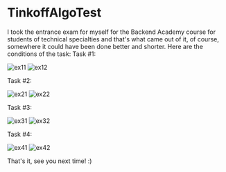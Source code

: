# TinkoffAlgoTest
I took the entrance exam for myself for the Backend Academy course for students of technical specialties and that's what came out of it, of course, somewhere it could have been done better and shorter.
Here are the conditions of the task:
Task #1:

![ex11](https://github.com/Dlatfullin/TinkoffAlgoTest/assets/134286074/8c3c377a-4ad7-4320-9b5c-67ba5c5fb84b)
![ex12](https://github.com/Dlatfullin/TinkoffAlgoTest/assets/134286074/4e58f9d4-8003-4429-8fbe-2f9a8993d404)

Task #2: 

![ex21](https://github.com/Dlatfullin/TinkoffAlgoTest/assets/134286074/bc343e4c-a925-4c5b-bea6-385c314d494a)
![ex22](https://github.com/Dlatfullin/TinkoffAlgoTest/assets/134286074/5dfcbde8-c849-4f74-a6b4-7c25871b05a0)

Task #3:

![ex31](https://github.com/Dlatfullin/TinkoffAlgoTest/assets/134286074/65681ea9-7512-49af-a371-7f358bd40b80)
![ex32](https://github.com/Dlatfullin/TinkoffAlgoTest/assets/134286074/34de1eec-e2a8-4315-ab31-a395a9ccaecf)

Task #4:

![ex41](https://github.com/Dlatfullin/TinkoffAlgoTest/assets/134286074/102d88e5-b407-46a8-8168-dc11fd141aa4)
![ex42](https://github.com/Dlatfullin/TinkoffAlgoTest/assets/134286074/d7ae81ee-c069-42b6-991a-02cd97da699e)

That's it, see you next time! :)
